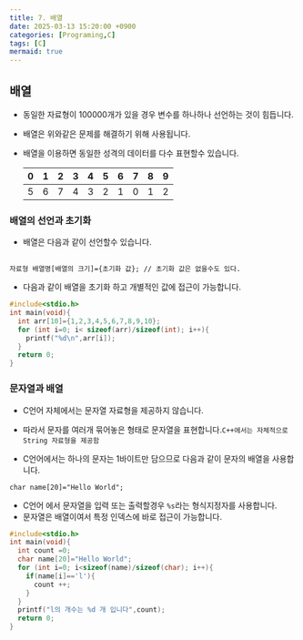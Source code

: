 ```yaml
---
title: 7. 배열
date: 2025-03-13 15:20:00 +0900
categories: [Programing,C]
tags: [C]
mermaid: true
---
```

## 배열
- 동일한 자료형이 100000개가 있을 경우 변수를 하나하나 선언하는 것이 힘듭니다.
- 배열은 위와같은 문제를 해결하기 위해 사용됩니다.
- 배열을 이용하면 동일한 성격의 데이터를 다수 표현할수 있습니다.
    
    |0|1|2|3|4|5|6|7|8|9|
    |-|-|-|-|-|-|-|-|-|-|
    |5|6|7|4|3|2|1|0|1|2|

### 배열의 선언과 초기화
- 배열은 다음과 같이 선언할수 있습니다.

```shell

자료형 배열명[배열의 크기]={초기화 값}; // 초기화 값은 없을수도 있다.

```
- 다음과 같이 배열을 초기화 하고 개별적인 값에 접근이 가능합니다.

```c
#include<stdio.h>
int main(void){
  int arr[10]={1,2,3,4,5,6,7,8,9,10};
  for (int i=0; i< sizeof(arr)/sizeof(int); i++){
    printf("%d\n",arr[i]);
  }
  return 0;
}

```
### 문자열과 배열
- C언어 자체에서는 문자열 자료형을 제공하지 않습니다.
- 따라서 문자를 여러개 묶어놓은 형태로 문자열을 표현합니다.`C++에서는 자체적으로 String 자료형을 제공함`

- C언어에서는 하나의 문자는 1바이트만 담으므로 다음과 같이 문자의 배열을 사용합니다.

```shell
char name[20]="Hello World";

```

- C언어 에서 문자열을 입력 또는 출력할경우 `%s`라는 형식지정자를 사용합니다.
- 문자열은 배열이여서 특정 인덱스에 바로 접근이 가능합니다.

```c
#include<stdio.h>
int main(void){
  int count =0;
  char name[20]="Hello World";
  for (int i=0; i<sizeof(name)/sizeof(char); i++){
    if(name[i]=='l'){
      count ++;
    }
  }
  printf("l의 개수는 %d 개 입니다",count);
  return 0;
}

```
